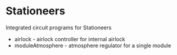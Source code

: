 # Stationeers
Integrated circuit programs for Stationeers
* airlock - airlock controller for internal airlock
* moduleAtmosphere - atmosphere regulator for a single module

